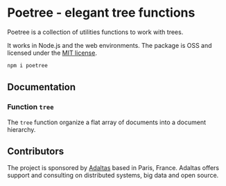 # Poetree - elegant tree functions

Poetree is a collection of utilities functions to work with trees.

It works in Node.js and the web environments. The package is OSS and licensed under the [MIT license](https://github.com/adaltas/node-poetree/blob/master/LICENSE.md).

```bash
npm i poetree
```

## Documentation

### Function `tree`

The `tree` function organize a flat array of documents into a document hierarchy.

## Contributors

The project is sponsored by [Adaltas](https://www.adaltas.com) based in Paris, France. Adaltas offers support and consulting on distributed systems, big data and open source.
